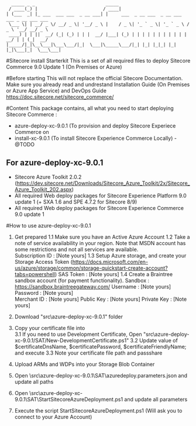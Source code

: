       _____ _ _                           _____                                            
     / ____(_) |                         / ____|                                           
    | (___  _| |_ ___  ___ ___  _ __ ___| |     ___  _ __ ___  _ __ ___   ___ _ __ ___ ___ 
     \___ \| | __/ _ \/ __/ _ \| '__/ _ \ |    / _ \| '_ ` _ \| '_ ` _ \ / _ \ '__/ __/ _ \
     ____) | | ||  __/ (_| (_) | | |  __/ |___| (_) | | | | | | | | | | |  __/ | | (_|  __/
    |_____/|_|\__\___|\___\___/|_|  \___|\_____\___/|_| |_| |_|_| |_| |_|\___|_|  \___\___|                                                                                    
   

#Sitecore install Starterkit
This is a set of all required files to deploy Sitecore Commerce 9.0 Update 1 (On Premises or Azure)
 
#Before starting
This will not replace the official Sitecore Documentation. 
Make sure you already read and undrestand Installation Guide (On Premises or Azure App Service) and DevOps Guide
https://doc.sitecore.net/sitecore_commerce/

#Content 
This package contains, all what you need to start deploying Sitecore Commerce :
- azure-deploy-xc-9.0.1 (To provision and deploy Sitecore Experiece Commerce on
- install-xc-9.0.1 (To install Sitecore Experience Commerce Locally) - @TODO
 
## For azure-deploy-xc-9.0.1
- Sitecore Azure Toolkit 2.0.2 (https://dev.sitecore.net/Downloads/Sitecore_Azure_Toolkit/2x/Sitecore_Azure_Toolkit_202.aspx)
- All required Web deploy packages for Sitecore Experience Platform 9.0 update 1 (+ SXA 1.6 and SPE 4.7.2 for Sitecore 8/9)
- All required Web deploy packages for Sitecore Experience Commerce 9.0 update 1

#How to use azure-deploy-xc-9.0.1
1. Get prepared 
	1.1 Make sure you have an Active Azure Account
	1.2 Take a note of service availability in your region. Note that MSDN account has some restrictions and not all services are available.	
		Subscription ID : [Note yours]
	1.3 Setup Azure storage, and create your Storage Access Token (https://docs.microsoft.com/en-us/azure/storage/common/storage-quickstart-create-account?tabs=powershell)
		SAS Token : [Note yours]
	1.4 Create a Braintree sandbox account (for payment functionality).
	 Sandbox  : https://sandbox.braintreegateway.com/
	 Username : [Note yours]
	 Password : [Note yours]	 
	 Merchant ID	:  	[Note yours]
	 Public Key		:  	[Note yours]
	 Private Key	: 	[Note yours]
	 
2. Download "src\azure-deploy-xc-9.0.1" folder

3. Copy your certificate file into  
3.1 If you need to use Development Certificate, Open "src\azure-deploy-xc-9.0.1/SAT/New-DevelopmentCertificate.ps1"
3.2 Update value of $certificateDnsName, $certificatePassword, $certificateFriendlyName; and execute
3.3 Note your certificate file path and passshare

4. Upload ARMs and WDPs into your Storage Blob Container  

5. Open \src\azure-deploy-xc-9.0.1\SAT\azuredeploy.parameters.json and update all paths

6. Open \src\azure-deploy-xc-9.0.1\SAT\StartSitecoreAzureDeployment.ps1 and update all parameters
	 	 
7. Execute the script StartSitecoreAzureDeployment.ps1 (Will ask you to connect to your Azure Account)												   
